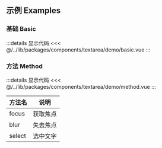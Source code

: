## 示例 Examples

### 基础 Basic

<Basic/>

:::details 显示代码
<<< @/../lib/packages/components/textarea/demo/basic.vue
:::

### 方法 Method

<Method/>

:::details 显示代码
<<< @/../lib/packages/components/textarea/demo/method.vue
:::

| 方法名 | 说明     |
| ------ | -------- |
| focus  | 获取焦点 |
| blur   | 失去焦点 |
| select | 选中文字 |

<script setup>
import Basic from '@/textarea/demo/basic.vue'
import Method from '@/textarea/demo/method.vue'
</script>
